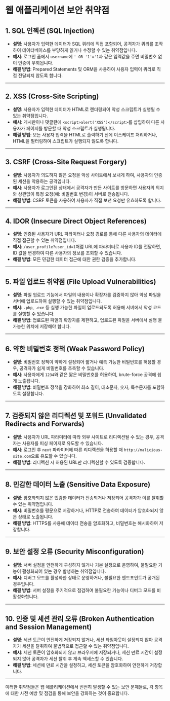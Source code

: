 # 웹 애플리케이션 보안 취약점

## 1. SQL 인젝션 (SQL Injection)
- **설명**: 사용자가 입력한 데이터가 SQL 쿼리에 직접 포함되어, 공격자가 쿼리를 조작하여 데이터베이스를 부당하게 읽거나 수정할 수 있는 취약점입니다.
- **예시**: 로그인 폼에서 `username`에 `' OR '1'='1`과 같은 입력값을 주면 비밀번호 없이 인증이 우회됩니다.
- **해결 방법**: Prepared Statements 및 ORM을 사용하여 사용자 입력이 쿼리로 직접 전달되지 않도록 합니다.

---

## 2. XSS (Cross-Site Scripting)
- **설명**: 사용자가 입력한 데이터가 HTML로 렌더링되어 악성 스크립트가 실행될 수 있는 취약점입니다.
- **예시**: 게시판이나 댓글란에 `<script>alert('XSS')</script>`를 삽입하여 다른 사용자가 페이지를 방문할 때 악성 스크립트가 실행됩니다.
- **해결 방법**: 모든 사용자 입력을 HTML로 출력하기 전에 이스케이프 처리하거나, HTML을 필터링하여 스크립트가 실행되지 않도록 합니다.

---

## 3. CSRF (Cross-Site Request Forgery)
- **설명**: 사용자가 의도하지 않은 요청을 악성 사이트에서 보내게 하여, 사용자의 인증된 세션을 악용하는 공격입니다.
- **예시**: 사용자가 로그인된 상태에서 공격자가 만든 사이트를 방문하면 사용자의 의지와 상관없이 특정 요청(예: 비밀번호 변경)이 서버로 전송됩니다.
- **해결 방법**: CSRF 토큰을 사용하여 사용자가 직접 보낸 요청만 유효하도록 합니다.

---

## 4. IDOR (Insecure Direct Object References)
- **설명**: 인증된 사용자가 URL 파라미터나 요청 경로를 통해 다른 사용자의 데이터에 직접 접근할 수 있는 취약점입니다.
- **예시**: `/user_profile?user_id=1`처럼 URL에 파라미터로 사용자 ID를 전달하면, ID 값을 변경하여 다른 사용자의 정보를 조회할 수 있습니다.
- **해결 방법**: 모든 민감한 데이터 접근에 대한 권한 검증을 추가합니다.

---

## 5. 파일 업로드 취약점 (File Upload Vulnerabilities)
- **설명**: 파일 업로드 기능에서 파일의 내용이나 확장자를 검증하지 않아 악성 파일을 서버에 업로드하여 실행할 수 있는 취약점입니다.
- **예시**: `.php`, `.exe` 등 실행 가능한 파일이 업로드되도록 허용해 서버에서 악성 코드를 실행할 수 있습니다.
- **해결 방법**: 업로드된 파일의 확장자를 제한하고, 업로드된 파일을 서버에서 실행 불가능한 위치에 저장해야 합니다.

---

## 6. 약한 비밀번호 정책 (Weak Password Policy)
- **설명**: 비밀번호 정책이 약하게 설정되어 짧거나 예측 가능한 비밀번호를 허용할 경우, 공격자가 쉽게 비밀번호를 추측할 수 있습니다.
- **예시**: 사용자에게 `1234`와 같은 짧은 비밀번호를 허용하여, brute-force 공격에 쉽게 노출됩니다.
- **해결 방법**: 비밀번호 정책을 강화하여 최소 길이, 대소문자, 숫자, 특수문자를 포함하도록 설정합니다.

---

## 7. 검증되지 않은 리디렉션 및 포워드 (Unvalidated Redirects and Forwards)
- **설명**: 사용자가 URL 파라미터에 따라 외부 사이트로 리디렉션될 수 있는 경우, 공격자는 사용자를 피싱 페이지로 유도할 수 있습니다.
- **예시**: 로그인 후 `next` 파라미터에 따른 리디렉션을 허용할 때 `http://malicious-site.com`으로 유도할 수 있습니다.
- **해결 방법**: 리디렉션 시 허용된 URL만 리디렉션할 수 있도록 검증합니다.

---

## 8. 민감한 데이터 노출 (Sensitive Data Exposure)
- **설명**: 암호화되지 않은 민감한 데이터가 전송되거나 저장되어 공격자가 이를 탈취할 수 있는 취약점입니다.
- **예시**: 비밀번호를 평문으로 저장하거나, HTTP로 전송하여 데이터가 암호화되지 않은 상태로 노출됩니다.
- **해결 방법**: HTTPS를 사용해 데이터 전송을 암호화하고, 비밀번호는 해시화하여 저장합니다.

---

## 9. 보안 설정 오류 (Security Misconfiguration)
- **설명**: 서버 설정을 안전하게 구성하지 않거나 기본 설정으로 운영하여, 불필요한 기능이 활성화되어 있는 경우 발생하는 취약점입니다.
- **예시**: 디버그 모드를 활성화한 상태로 운영하거나, 불필요한 엔드포인트가 공개된 경우입니다.
- **해결 방법**: 서버 설정을 주기적으로 점검하여 불필요한 기능이나 디버그 모드를 비활성화합니다.

---

## 10. 인증 및 세션 관리 오류 (Broken Authentication and Session Management)
- **설명**: 세션 토큰이 안전하게 저장되지 않거나, 세션 타임아웃이 설정되지 않아 공격자가 세션을 탈취하여 불법적으로 접근할 수 있는 취약점입니다.
- **예시**: 세션 토큰이 암호화되지 않고 브라우저에 저장되거나, 세션 만료 시간이 설정되지 않아 공격자가 세션 탈취 후 계속 액세스할 수 있습니다.
- **해결 방법**: 세션에 만료 시간을 설정하고, 세션 토큰을 암호화하여 안전하게 저장합니다.

---

이러한 취약점들은 웹 애플리케이션에서 빈번히 발생할 수 있는 보안 문제들로, 각 항목에 대한 사전 예방 및 점검을 통해 보안을 강화하는 것이 중요합니다.
